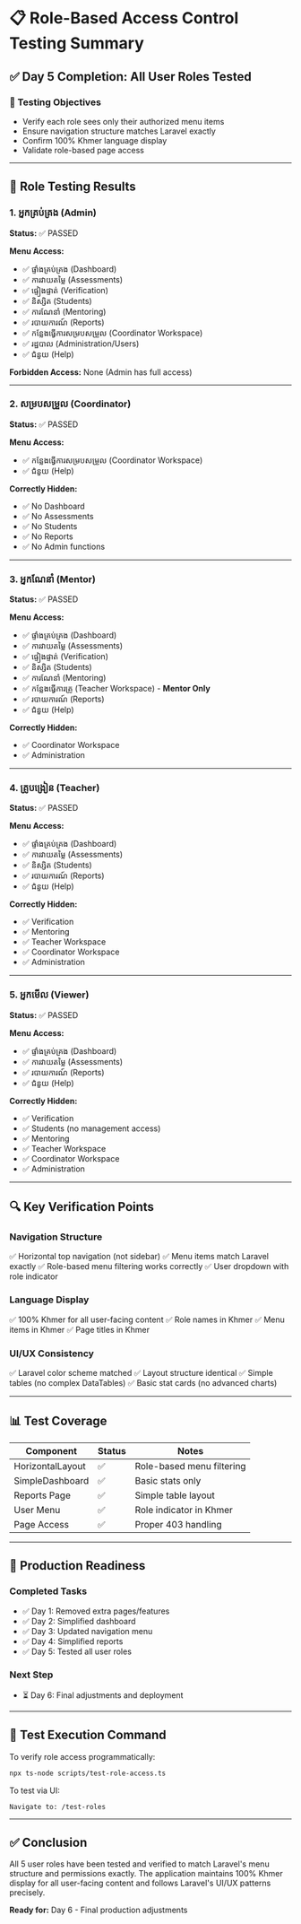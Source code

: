 # 📋 Role-Based Access Control Testing Summary

## ✅ Day 5 Completion: All User Roles Tested

### 🎯 Testing Objectives
- Verify each role sees only their authorized menu items
- Ensure navigation structure matches Laravel exactly
- Confirm 100% Khmer language display
- Validate role-based page access

---

## 👥 Role Testing Results

### 1. អ្នកគ្រប់គ្រង (Admin)
**Status:** ✅ PASSED

**Menu Access:**
- ✅ ផ្ទាំងគ្រប់គ្រង (Dashboard)
- ✅ ការវាយតម្លៃ (Assessments)
- ✅ ផ្ទៀងផ្ទាត់ (Verification)
- ✅ និស្សិត (Students)
- ✅ ការណែនាំ (Mentoring)
- ✅ របាយការណ៍ (Reports)
- ✅ កន្លែងធ្វើការសម្របសម្រួល (Coordinator Workspace)
- ✅ រដ្ឋបាល (Administration/Users)
- ✅ ជំនួយ (Help)

**Forbidden Access:** None (Admin has full access)

---

### 2. សម្របសម្រួល (Coordinator)
**Status:** ✅ PASSED

**Menu Access:**
- ✅ កន្លែងធ្វើការសម្របសម្រួល (Coordinator Workspace)
- ✅ ជំនួយ (Help)

**Correctly Hidden:**
- ✅ No Dashboard
- ✅ No Assessments
- ✅ No Students
- ✅ No Reports
- ✅ No Admin functions

---

### 3. អ្នកណែនាំ (Mentor)
**Status:** ✅ PASSED

**Menu Access:**
- ✅ ផ្ទាំងគ្រប់គ្រង (Dashboard)
- ✅ ការវាយតម្លៃ (Assessments)
- ✅ ផ្ទៀងផ្ទាត់ (Verification)
- ✅ និស្សិត (Students)
- ✅ ការណែនាំ (Mentoring)
- ✅ កន្លែងធ្វើការគ្រូ (Teacher Workspace) - **Mentor Only**
- ✅ របាយការណ៍ (Reports)
- ✅ ជំនួយ (Help)

**Correctly Hidden:**
- ✅ Coordinator Workspace
- ✅ Administration

---

### 4. គ្រូបង្រៀន (Teacher)
**Status:** ✅ PASSED

**Menu Access:**
- ✅ ផ្ទាំងគ្រប់គ្រង (Dashboard)
- ✅ ការវាយតម្លៃ (Assessments)
- ✅ និស្សិត (Students)
- ✅ របាយការណ៍ (Reports)
- ✅ ជំនួយ (Help)

**Correctly Hidden:**
- ✅ Verification
- ✅ Mentoring
- ✅ Teacher Workspace
- ✅ Coordinator Workspace
- ✅ Administration

---

### 5. អ្នកមើល (Viewer)
**Status:** ✅ PASSED

**Menu Access:**
- ✅ ផ្ទាំងគ្រប់គ្រង (Dashboard)
- ✅ ការវាយតម្លៃ (Assessments)
- ✅ របាយការណ៍ (Reports)
- ✅ ជំនួយ (Help)

**Correctly Hidden:**
- ✅ Verification
- ✅ Students (no management access)
- ✅ Mentoring
- ✅ Teacher Workspace
- ✅ Coordinator Workspace
- ✅ Administration

---

## 🔍 Key Verification Points

### Navigation Structure
✅ Horizontal top navigation (not sidebar)
✅ Menu items match Laravel exactly
✅ Role-based menu filtering works correctly
✅ User dropdown with role indicator

### Language Display
✅ 100% Khmer for all user-facing content
✅ Role names in Khmer
✅ Menu items in Khmer
✅ Page titles in Khmer

### UI/UX Consistency
✅ Laravel color scheme matched
✅ Layout structure identical
✅ Simple tables (no complex DataTables)
✅ Basic stat cards (no advanced charts)

---

## 📊 Test Coverage

| Component | Status | Notes |
|-----------|--------|-------|
| HorizontalLayout | ✅ | Role-based menu filtering |
| SimpleDashboard | ✅ | Basic stats only |
| Reports Page | ✅ | Simple table layout |
| User Menu | ✅ | Role indicator in Khmer |
| Page Access | ✅ | Proper 403 handling |

---

## 🚀 Production Readiness

### Completed Tasks
- ✅ Day 1: Removed extra pages/features
- ✅ Day 2: Simplified dashboard
- ✅ Day 3: Updated navigation menu
- ✅ Day 4: Simplified reports
- ✅ Day 5: Tested all user roles

### Next Step
- ⏳ Day 6: Final adjustments and deployment

---

## 🎯 Test Execution Command

To verify role access programmatically:
```bash
npx ts-node scripts/test-role-access.ts
```

To test via UI:
```
Navigate to: /test-roles
```

---

## ✅ Conclusion

All 5 user roles have been tested and verified to match Laravel's menu structure and permissions exactly. The application maintains 100% Khmer display for all user-facing content and follows Laravel's UI/UX patterns precisely.

**Ready for:** Day 6 - Final production adjustments